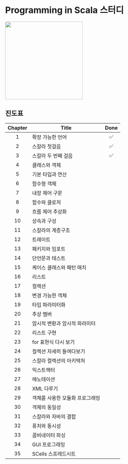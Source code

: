 # Programming in Scala 스터디

<img src="https://user-images.githubusercontent.com/7943694/91012650-6457b400-e621-11ea-8223-ee98bfa3401b.png" width="250"/>

## 진도표
| Chapter | Title                           | Done |
|:-------:|---------------------------------|:----:|
|    1    | 확장 가능한 언어                    | :white_check_mark: |
|    2    | 스칼라 첫걸음                      | :white_check_mark: |
|    3    | 스칼라 두 번째 걸음                 | :white_check_mark: |
|    4    | 클래스와 객체                      |      |
|    5    | 기본 타입과 연산                    |      |
|    6    | 함수형 객체                        |      |
|    7    | 내장 제어 구문                      |      |
|    8    | 함수와 클로저                       |      |
|    9    | 흐름 제어 추상화                    |      |
|    10   | 상속과 구성                       |      |
|    11   | 스칼라의 계층구조                   |      |
|    12   | 트레이트                          |      |
|    13   | 패키지와 임포트                    |      |
|    14   | 단언문과 테스트                    |      |
|    15   | 케이스 클래스와 패턴 매치            |      |
|    16   | 리스트                           |      |
|    17   | 컬렉션                           |      |
|    18   | 변경 가능한 객체                   |      |
|    19   | 타입 파라미터화                    |      |
|    20   | 추상 멤버                        |      |
|    21   | 암시적 변환과 암시적 파라미터         |      |
|    22   | 리스트 구현                       |      |
|    23   | for 표현식 다시 보기               |      |
|    24   | 컬렉션 자세히 들여다보기             |      |
|    25   | 스칼라 컬렉션의 아키텍처             |      |
|    26   | 익스트랙터                        |      |
|    27   | 애노테이션                        |      |
|    28   | XML 다루기                       |      |
|    29   | 객체를 사용한 모듈화 프로그래밍        |      |
|    30   | 객체의 동일성                     |      |
|    31   | 스칼라와 자바의 결합                |      |
|    32   | 퓨처와 동시성                     |      |
|    33   | 콤비네이터 파싱                    |      |
|    34   | GUI 프로그래밍                    |      |
|    35   | SCells 스프레드시트               |      |
